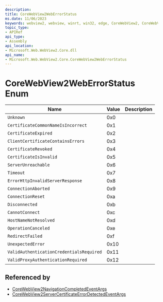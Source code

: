 ```yaml
---
description: 
title: CoreWebView2WebErrorStatus
ms.date: 11/06/2023
keywords: webview2, webview, winrt, win32, edge, CoreWebView2, CoreWebView2Controller, browser control, edge html, CoreWebView2WebErrorStatus
topic_type:
- APIRef
api_type:
- Assembly
api_location:
- Microsoft.Web.WebView2.Core.dll
api_name:
- Microsoft.Web.WebView2.Core.CoreWebView2WebErrorStatus
---
```


# CoreWebView2WebErrorStatus Enum

| Name |  Value | Description |
|--|--|--|
|`Unknown` | 0x0  |  |
|`CertificateCommonNameIsIncorrect` | 0x1  |  |
|`CertificateExpired` | 0x2  |  |
|`ClientCertificateContainsErrors` | 0x3  |  |
|`CertificateRevoked` | 0x4  |  |
|`CertificateIsInvalid` | 0x5  |  |
|`ServerUnreachable` | 0x6  |  |
|`Timeout` | 0x7  |  |
|`ErrorHttpInvalidServerResponse` | 0x8  |  |
|`ConnectionAborted` | 0x9  |  |
|`ConnectionReset` | 0xa  |  |
|`Disconnected` | 0xb  |  |
|`CannotConnect` | 0xc  |  |
|`HostNameNotResolved` | 0xd  |  |
|`OperationCanceled` | 0xe  |  |
|`RedirectFailed` | 0xf  |  |
|`UnexpectedError` | 0x10  |  |
|`ValidAuthenticationCredentialsRequired` | 0x11  |  |
|`ValidProxyAuthenticationRequired` | 0x12  |  |


## Referenced by

- [CoreWebView2NavigationCompletedEventArgs](corewebview2navigationcompletedeventargs.md)
- [CoreWebView2ServerCertificateErrorDetectedEventArgs](corewebview2servercertificateerrordetectedeventargs.md)
